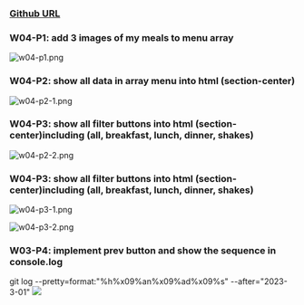 ### [Github URL](https://github.com/Sky00l/1112-1N-js-demo-207410290)

### W04-P1: add 3 images of my meals to menu array

![w04-p1.png](https://ophlhndtmgrbqpyaatag.supabase.co/storage/v1/object/public/demo-1n-90/md_img/wo4-p1.png?t=2023-03-09T11%3A14%3A26.847Z)

### W04-P2: show all data in array menu into html (section-center)

![w04-p2-1.png](https://ophlhndtmgrbqpyaatag.supabase.co/storage/v1/object/public/demo-1n-90/md_img/w04-p2-1.png?t=2023-03-09T12%3A24%3A47.750Z)

### W04-P3: show all filter buttons into html (section-center)including (all, breakfast, lunch, dinner, shakes) 

![w04-p2-2.png](https://ophlhndtmgrbqpyaatag.supabase.co/storage/v1/object/public/demo-1n-90/md_img/w04-p2-2.png?t=2023-03-09T12%3A24%3A47.750Z)

### W04-P3: show all filter buttons into html (section-center)including (all, breakfast, lunch, dinner, shakes) 

![w04-p3-1.png](https://erogcveccbzsyhbgputf.supabase.co/storage/v1/object/public/demo-xx/md_1N_img/w04-p3-1.png)

![w04-p3-2.png](https://erogcveccbzsyhbgputf.supabase.co/storage/v1/object/public/demo-xx/md_1N_img/w04-p3-2.png)

### W03-P4: implement prev button and show the sequence in console.log

git log --pretty=format:"%h%x09%an%x09%ad%x09%s" --after="2023-3-01"
![](w03-log.png)
